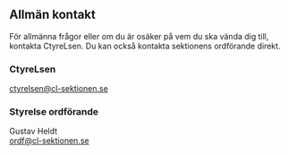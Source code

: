 ## Allmän kontakt

För allmänna frågor eller om du är osäker på vem du ska vända dig till, kontakta CtyreLsen. Du kan också kontakta sektionens ordförande direkt.

### CtyreLsen

[ctyrelsen@cl-sektionen.se](mailto:ctyrelsen@cl-sektionen.se)

### Styrelse ordförande

Gustav Heldt  
[ordf@cl-sektionen.se](mailto:ordf@cl-sektionen.se)
